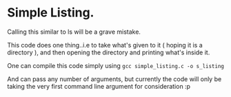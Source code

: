 # Simple Listing.

Calling this similar to ls will be a grave mistake.

This code does one thing..i.e to take what's given to it ( hoping it is a 
directory ), and then opening the directory and printing what's inside it.

One can compile this code simply using `gcc simple_listing.c -o s_listing`

And can pass any number of arguments, but currently the code will only be 
taking the very first command line argument for consideration :p

